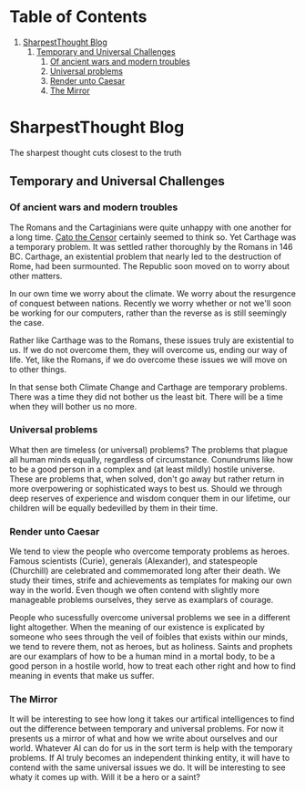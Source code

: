 
# Table of Contents

1.  [SharpestThought Blog](#orgeaa6b27)
    1.  [Temporary and Universal Challenges](#orgd769216)
        1.  [Of ancient wars and modern troubles](#org1e7432c)
        2.  [Universal problems](#orgcbc469b)
        3.  [Render unto Caesar](#org714a2fc)
        4.  [The Mirror](#orgf9814b3)



<a id="orgeaa6b27"></a>

# SharpestThought Blog

The sharpest thought cuts closest to the truth


<a id="orgd769216"></a>

## Temporary and Universal Challenges


<a id="org1e7432c"></a>

### Of ancient wars and modern troubles

The Romans and the Cartaginians were quite unhappy with one another for a long time. [Cato the Censor](https://en.wikiquote.org/wiki/Cato_the_Elder) certainly seemed to think so. Yet Carthage was a temporary problem. It was settled rather thoroughly by the Romans in 146 BC. Carthage, an existential problem that nearly led to the destruction of Rome, had been surmounted. The Republic soon moved on to worry about other matters.

In our own time we worry about the climate. We worry about the resurgence of conquest between nations. Recently we worry whether or not we'll soon be working for our computers, rather than the reverse as is still seemingly the case.

Rather like Carthage was to the Romans, these issues truly are existential to us. If we do not overcome them, they will overcome us, ending our way of life. Yet, like the Romans, if we do overcome these issues we will move on to other things.

In that sense both Climate Change and Carthage are temporary problems. There was a time they did not bother us the least bit. There will be a time when they will bother us no more.


<a id="orgcbc469b"></a>

### Universal problems

What then are timeless (or universal) problems? The problems that plague all human minds equally, regardless of circumstance. Conundrums like how to be a good person in a complex and (at least mildly) hostile universe. These are problems that, when solved, don't go away but rather return in more overpowering or sophisticated ways to best us. Should we through deep reserves of experience and wisdom conquer them in our lifetime, our children will be equally bedevilled by them in their time. 


<a id="org714a2fc"></a>

### Render unto Caesar

We tend to view the people who overcome temporaty problems as heroes. Famous scientists (Curie), generals (Alexander), and statespeople (Churchill) are celebrated and commemorated long after their death. We study their times, strife and achievements as templates for making our own way in the world. Even though we often
contend with slightly more manageable problems ourselves, they serve as examplars of courage.

People who sucessfully overcome universal problems we see in a different light altogether. When the meaning of our existence is explicated by someone who sees through the veil of foibles that exists within our minds, we tend to revere them, not as heroes, but as holiness. Saints and prophets are our examplars of how to be a human mind in a mortal body, to be a good person in a hostile world, how to treat each other right and how to find meaning in events that make us suffer.


<a id="orgf9814b3"></a>

### The Mirror

It will be interesting to see how long it takes our artifical
intelligences to find out the difference between temporary and
universal problems. For now it presents us a mirror of what and how we
write about ourselves and our world. Whatever AI can do for us in the
sort term is help with the temporary problems. If AI truly becomes an
independent thinking entity, it will have to contend with the same
universal issues we do. It will be interesting to see whaty it comes
up with. Will it be a hero or a saint?


